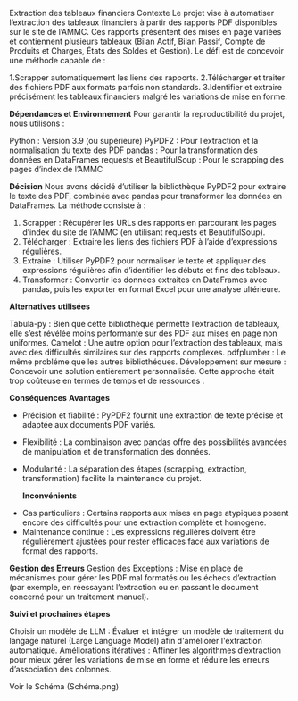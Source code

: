 Extraction des tableaux financiers
Contexte
Le projet vise à automatiser l’extraction des tableaux financiers à partir des rapports PDF disponibles sur le site de l’AMMC. Ces rapports présentent des mises en page variées et contiennent plusieurs tableaux (Bilan Actif, Bilan Passif, Compte de Produits et Charges, États des Soldes et Gestion). Le défi est de concevoir une méthode capable de :

1.Scrapper automatiquement les liens des rapports.
2.Télécharger et traiter des fichiers PDF aux formats parfois non standards.
3.Identifier et extraire précisément les tableaux financiers malgré les variations de mise en forme.

**Dépendances et Environnement**
Pour garantir la reproductibilité du projet, nous utilisons :

Python : Version 3.9 (ou supérieure)
PyPDF2 : Pour l’extraction et la normalisation du texte des PDF
pandas : Pour la transformation des données en DataFrames
requests et BeautifulSoup : Pour le scrapping des pages d’index de l’AMMC

**Décision**
Nous avons décidé d’utiliser la bibliothèque PyPDF2 pour extraire le texte des PDF, combinée avec pandas pour transformer les données en DataFrames. La méthode consiste à :

1) Scrapper : Récupérer les URLs des rapports en parcourant les pages d’index du site de l’AMMC (en utilisant requests et BeautifulSoup).
2) Télécharger : Extraire les liens des fichiers PDF à l’aide d’expressions régulières.
3) Extraire : Utiliser PyPDF2 pour normaliser le texte et appliquer des expressions régulières afin d’identifier les débuts et fins des tableaux.
4) Transformer : Convertir les données extraites en DataFrames avec pandas, puis les exporter en format Excel pour une analyse ultérieure.
   
**Alternatives utilisées**

Tabula-py : Bien que cette bibliothèque permette l’extraction de tableaux, elle s’est révélée moins performante sur des PDF aux mises en page non uniformes.
Camelot : Une autre option pour l’extraction des tableaux, mais avec des difficultés similaires sur des rapports complexes.
pdfplumber : Le même probléme que les autres bibliothéques.
Développement sur mesure : Concevoir une solution entièrement personnalisée. Cette approche était trop coûteuse en termes de temps et de ressources .

**Conséquences**
 **Avantages**
 
+ Précision et fiabilité : PyPDF2 fournit une extraction de texte précise et adaptée aux documents PDF variés.
+ Flexibilité : La combinaison avec pandas offre des possibilités avancées de manipulation et de transformation des données.
+ Modularité : La séparation des étapes (scrapping, extraction, transformation) facilite la maintenance du projet.

  **Inconvénients**

- Cas particuliers : Certains rapports aux mises en page atypiques posent encore des difficultés pour une extraction complète et homogène.
- Maintenance continue : Les expressions régulières doivent être régulièrement ajustées pour rester efficaces face aux variations de format des rapports.

**Gestion des Erreurs**
Gestion des Exceptions : Mise en place de mécanismes pour gérer les PDF mal formatés ou les échecs d’extraction (par exemple, en réessayant l’extraction ou en passant le document concerné pour un traitement manuel).

  **Suivi et prochaines étapes**
  
Choisir un modèle de LLM : Évaluer et intégrer un modèle de traitement du langage naturel (Large Language Model) afin d'améliorer l'extraction automatique.
Améliorations itératives : Affiner les algorithmes d’extraction pour mieux gérer les variations de mise en forme et réduire les erreurs d’association des colonnes.

Voir le Schéma (Schéma.png) 



